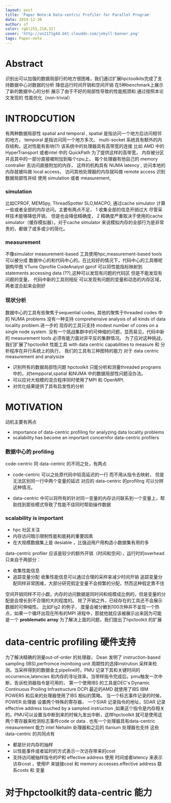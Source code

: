 ```yaml
---
layout: post
title: 'Paper Note:A Data-centric Profiler for Parallel Program'
date: 2019-12-30
author: sf
color: rgb(255,210,32)
cover: 'http://on2171g4d.bkt.clouddn.com/jekyll-banner.png'
tags: Paper-note
---
```

# Abstract #
识别出可以加强的数据局部行的地方很困难，我们通过扩展hpctoolkits完成了支持数据中心对数据的分析
降低运行时间开销和空间开销
在5种benchmark上展示了新的数据中心的分析
展示了由于不好的局部性导致的性能瓶颈和 通过按照本论文发现的 性能优化（non-trivial）

# INTRODCUTION #

有两种数据局部性 spatial and temporal , spatial  是指访问一个地方后访问相邻的地方， temporal 是指访问同一个地方多次。
multi-socket 系统具有额外的内存结构，这对性能有影响(?)
该系统中的处理器具有高带宽的连接 比如 AMD 中的 HyperTransport 或者intel 中的 QuickPath 
为了提供这样的高带宽， 内存被分区 并且其中的一部分直接被附加到每个cpu上， 每个处理器有他自己的 memory contraller 去访问直接附加的内存， 这样的机构具有 NUMA latency , 访问本地的内存就被叫做 local access， 访问其他处理器的内存就叫做 remote access 
识别数据局部性并经 使用 simulation 或者 measurement,
### simulation ###
比如CPROF, MEMSpy, ThreadSpotter SLO,MACPO, 通过cache simulator 计算一些或者全部的内存访问。主要有两点不足， 1 收集全部的信息开销过大 尽管采样技术能够降低开销， 但是也会降低精确度， 2 精确度严重取决于使用的cache simulator（缓存模拟器）。对于cache simulator 来说模拟内存的全部行为是非常贵的，都做了或多或少的简化。
### measurement ###
不像simulator measurement-based 工具使用hpc,measurement-based tools 可以被分成 数据中心的和代码中心的。在比较好的情况下，代码中心的工具哪呢钢构毕图 VTune Oprofile CodeAnalyst gprof 可以将性能指标映射到 statements accessing data (??),这种可以发现有问题的代码区 但是不能发现有问题的变量， 代码中新的工具则相反 可以发现有问题的变量和动态的内存区域，两者混合起来会刚好
### 现状分析 ###
数据中心的工具有些聚焦于sequential codes, 其他的聚焦于threaded codes  中的 NUMA problems
没有一种支持 comprehensive analysis of all kinds of data locality problem.进一步的 现存的工具只支持 modest number of cores on a single node system. 没有一个挑战集群中的可伸缩的问题，显而易见，代码中新的 measurement tools 必须有能力面对非平反的集群情况。
为了应对这种挑战，我们扩展了hpctoolkit 性能工具 with data centric capabilities to measure 和 分析程序在并行系统上的执行， 我们的工具有三种图特的能力 对于 data centric measurement and analysize 
+ 识别所有的数据局部性问题
hpctoolkit 只能分析和测量threaded programs 中的，对tempporal,spatial 和NUMA 中的数据局部性问题没办法。
+ 可以应对大规模的混合程序同时使用了MPI 和 OpenMPI.
+ 对优化结果提供了具有启发性的分析

# MOTIVATION #
动机主要有两点
+ importance of data-centric profiling for analyzing data locality problems
+ scalability has become an important concernfor data-centric profilers

### 数据中心的 profiling ###

code-centric 同 data-centric 的不同之处，有两点
+ code-centric 可以之处原代码中较高延迟的一行 而不用从指令去映射， 但是无法区别同一行中两个变量的延迟 对应的 data-centric 的profiling 可以分辨这种情况。

+ data-centric 中可以将所有的针对同一变量的内存访问联系到一个变量上，帮助找到那些模式导致了性能不佳同时帮助操作数据


### scalability is important ###

+ hpc 社区关注
+ 内存访问暗示限制性能和能耗的重要因素
+ 在大规模数据集上是 desiable ，比强迫用户用构造小数据集有用的多

data-centric  profiler 应该是较少的额外开销（时间和空间），运行时的overhead 只来自于两部分：
+ 收集性能信息 
+ 追踪变量分配
收集性能信息可以通过合理的采样来减少时间开销
追踪变量分配同样非常困难，大部分研究假定变量不会频繁的分配，然而这种假定靠不住

空间开销同样不可小觑，内存的访问数据是同时间和规模成比例的，但是变量的分配是会增长到不合理的大的程度的。
除了开销之外，已经存在的工具还不会展示数据的可伸缩性。 比如Fig2 的例子， 度量会被分散到100次种并不呈现一个热点，如果一个循环出现在所有的MPI 进程中，那就他就应该被展示出来因为可能是一个 **problematic array**
为了解决上面的问题，我们提出了hpctoolkit 的扩展

# data-centric profiling 硬件支持 #
为了解决精确的测量out-of-order 的处理器， Dean 发明了 instruction-based sampling (IBS),perfromce monitoing unit 周期性的选择instrution 采样来检测。当采样得到的数据金土pipeline时，PMU 记录下其和关键时间的occurrence,latencies 和内存的寻址效率。当带样指令完成后。pmu触发一次中断，告诉检测器指令是可用的， 第一个使用IBS 的工具是DEC's Dynamic Continuous Proiling Infrastructure DCPI
最近的AMD 就使用了IBS 
IBM POWER5 和后来的处理器使用了IBS 相似的策略。 当一个标志事件记录的时候，POWER 处理器 设置两个特殊的寄存器， 一个SIAR 记录指令的地址，SDAR 记录effective address touched by a sampled instruction ,如果这个指令是内存相关的。PMU可以设置当中断到来的时候九发出中断，这样hpctoolkit 就可是使用这两个寄存器来检测标志事件code or data .
也有一个处理器具有data-centric measurement 能力 
intel Nehalm 处理器和之后的 Itanium 处理器也支持
这些data-centric 的共同点有
+ 都是针对内存的抽样
+ 以性能事件或者延时的方式表示一次访存带来的cost
+ 支持访问被抽样指令的IP和 effective address
使用 时间或者latency 来表示访存cost ，使用IP 来链接cost 和 memory accesses.effective address 联系costs 和 变量



# 对于hpctoolkit的 data-centric 能力


